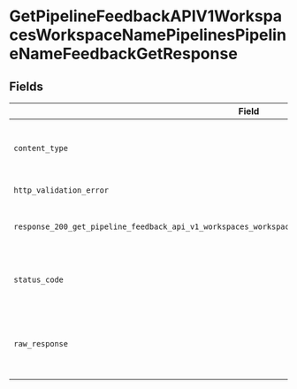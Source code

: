 # GetPipelineFeedbackAPIV1WorkspacesWorkspaceNamePipelinesPipelineNameFeedbackGetResponse


## Fields

| Field                                                                                                      | Type                                                                                                       | Required                                                                                                   | Description                                                                                                |
| ---------------------------------------------------------------------------------------------------------- | ---------------------------------------------------------------------------------------------------------- | ---------------------------------------------------------------------------------------------------------- | ---------------------------------------------------------------------------------------------------------- |
| `content_type`                                                                                             | *str*                                                                                                      | :heavy_check_mark:                                                                                         | HTTP response content type for this operation                                                              |
| `http_validation_error`                                                                                    | [Optional[shared.HTTPValidationError]](../../models/shared/httpvalidationerror.md)                         | :heavy_minus_sign:                                                                                         | Validation Error                                                                                           |
| `response_200_get_pipeline_feedback_api_v1_workspaces_workspace_name_pipelines_pipeline_name_feedback_get` | *Optional[Any]*                                                                                            | :heavy_minus_sign:                                                                                         | The CSV file with the collected feedback                                                                   |
| `status_code`                                                                                              | *int*                                                                                                      | :heavy_check_mark:                                                                                         | HTTP response status code for this operation                                                               |
| `raw_response`                                                                                             | [requests.Response](https://requests.readthedocs.io/en/latest/api/#requests.Response)                      | :heavy_minus_sign:                                                                                         | Raw HTTP response; suitable for custom response parsing                                                    |